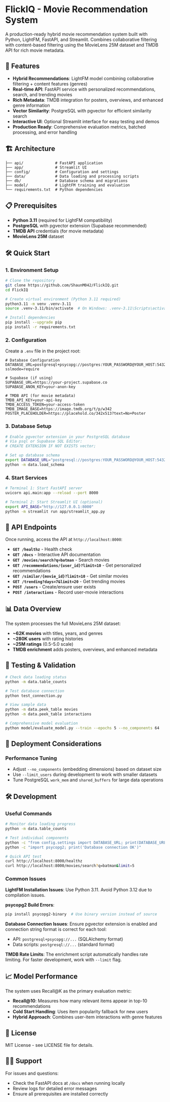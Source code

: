 # FlickIQ - Movie Recommendation System

A production-ready hybrid movie recommendation system built with Python, LightFM, FastAPI, and Streamlit. Combines collaborative filtering with content-based filtering using the MovieLens 25M dataset and TMDB API for rich movie metadata.

## 🚀 Features

- **Hybrid Recommendations**: LightFM model combining collaborative filtering + content features (genres)
- **Real-time API**: FastAPI service with personalized recommendations, search, and trending movies
- **Rich Metadata**: TMDB integration for posters, overviews, and enhanced genre information
- **Vector Similarity**: PostgreSQL with pgvector for efficient similarity search
- **Interactive UI**: Optional Streamlit interface for easy testing and demos
- **Production Ready**: Comprehensive evaluation metrics, batched processing, and error handling

## 🏗️ Architecture

```
├── api/              # FastAPI application
├── app/              # Streamlit UI
├── config/           # Configuration and settings
├── data/             # Data loading and processing scripts
├── db/               # Database schema and migrations
├── model/            # LightFM training and evaluation
└── requirements.txt  # Python dependencies
```

## 📋 Prerequisites

- **Python 3.11** (required for LightFM compatibility)
- **PostgreSQL** with pgvector extension (Supabase recommended)
- **TMDB API** credentials (for movie metadata)
- **MovieLens 25M** dataset

## 🛠️ Quick Start

### 1. Environment Setup

```bash
# Clone the repository
git clone https://github.com/ShaunM042/FlickIQ.git
cd FlickIQ

# Create virtual environment (Python 3.11 required)
python3.11 -m venv .venv-3.11
source .venv-3.11/bin/activate  # On Windows: .venv-3.11\Scripts\activate

# Install dependencies
pip install --upgrade pip
pip install -r requirements.txt
```

### 2. Configuration

Create a `.env` file in the project root:

```env
# Database Configuration
DATABASE_URL=postgresql+psycopg://postgres:YOUR_PASSWORD@YOUR_HOST:5432/postgres?sslmode=require

# Supabase (if using)
SUPABASE_URL=https://your-project.supabase.co
SUPABASE_ANON_KEY=your-anon-key

# TMDB API (for movie metadata)
TMDB_API_KEY=your-api-key
TMDB_ACCESS_TOKEN=your-access-token
TMDB_IMAGE_BASE=https://image.tmdb.org/t/p/w342
POSTER_PLACEHOLDER=https://placehold.co/342x513?text=No+Poster
```

### 3. Database Setup

```bash
# Enable pgvector extension in your PostgreSQL database
# Via psql or Supabase SQL Editor:
# CREATE EXTENSION IF NOT EXISTS vector;

# Set up database schema
export DATABASE_URL="postgresql://postgres:YOUR_PASSWORD@YOUR_HOST:5432/postgres?sslmode=require"
python -m data.load_schema
```
### 4. Start Services

```bash
# Terminal 1: Start FastAPI server
uvicorn api.main:app --reload --port 8000

# Terminal 2: Start Streamlit UI (optional)
export API_BASE="http://127.0.0.1:8000"
python -m streamlit run app/streamlit_app.py
```

## 🔗 API Endpoints

Once running, access the API at `http://localhost:8000`:

- **`GET /healthz`** - Health check
- **`GET /docs`** - Interactive API documentation
- **`GET /movies/search?q=batman`** - Search movies
- **`GET /recommendations/{user_id}?limit=10`** - Get personalized recommendations
- **`GET /similar/{movie_id}?limit=10`** - Get similar movies
- **`GET /trending?days=7&limit=20`** - Get trending movies
- **`POST /users`** - Create/ensure user exists
- **`POST /interactions`** - Record user-movie interactions

## 📊 Data Overview

The system processes the full MovieLens 25M dataset:
- **~62K movies** with titles, years, and genres
- **~280K users** with rating histories  
- **~25M ratings** (0.5-5.0 scale)
- **TMDB enrichment** adds posters, overviews, and enhanced metadata

## 🧪 Testing & Validation

```bash
# Check data loading status
python -m data.table_counts

# Test database connection
python test_connection.py

# View sample data
python -m data.peek_table movies
python -m data.peek_table interactions

# Comprehensive model evaluation
python model/evaluate_model.py --train --epochs 5 --no_components 64
```

## 🚀 Deployment Considerations

### Performance Tuning
- Adjust `--no_components` (embedding dimensions) based on dataset size
- Use `--limit_users` during development to work with smaller datasets
- Tune PostgreSQL `work_mem` and `shared_buffers` for large data operations

## 🛠️ Development

### Useful Commands

```bash
# Monitor data loading progress
python -m data.table_counts

# Test individual components
python -c "from config.settings import DATABASE_URL; print(DATABASE_URL)"
python -c "import psycopg2; print('Database connection OK')"

# Quick API test
curl http://localhost:8000/healthz
curl http://localhost:8000/movies/search?q=batman&limit=5
```

### Common Issues

**LightFM Installation Issues**: Use Python 3.11. Avoid Python 3.12 due to compilation issues.

**psycopg2 Build Errors**: 
```bash
pip install psycopg2-binary  # Use binary version instead of source
```

**Database Connection Issues**: Ensure pgvector extension is enabled and connection string format is correct for each tool:
- API: `postgresql+psycopg://...` (SQLAlchemy format)
- Data scripts: `postgresql://...` (standard format)

**TMDB Rate Limits**: The enrichment script automatically handles rate limiting. For faster development, work with `--limit` flag.

## 📈 Model Performance

The system uses Recall@K as the primary evaluation metric:
- **Recall@10**: Measures how many relevant items appear in top-10 recommendations
- **Cold Start Handling**: Uses item popularity fallback for new users
- **Hybrid Approach**: Combines user-item interactions with genre features

## 📄 License

MIT License - see LICENSE file for details.

## 🙋‍♂️ Support

For issues and questions:
- Check the FastAPI docs at `/docs` when running locally
- Review logs for detailed error messages
- Ensure all prerequisites are installed correctly

